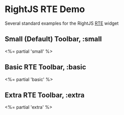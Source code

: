 # RightJS RTE Demo

Several standard examples for the RightJS [RTE](/ui/rte) widget

## Small (Default) Toolbar, :small

<%= partial 'small' %>

## Basic RTE Toolbar, :basic

<%= partial 'basic' %>

## Extra RTE Toolbar, :extra

<%= partial 'extra' %>